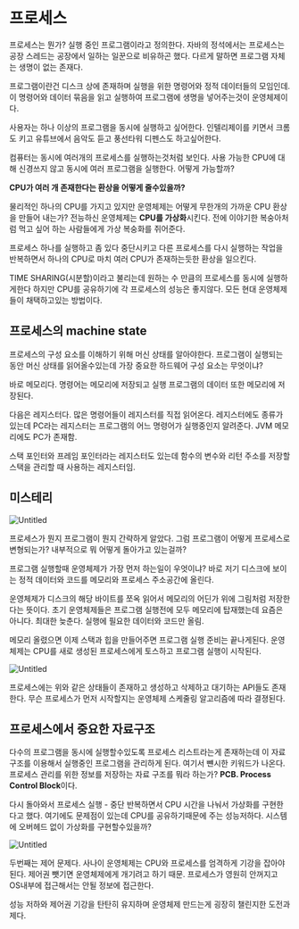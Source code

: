 # 프로세스

프로세스는 뭔가? 실행 중인 프로그램이라고 정의한다. 자바의 정석에서는 프로세스는 공장 스레드는 공장에서 일하는 일꾼으로 비유하곤 했다. 다르게 말하면 프로그램 자체는 생명이 없는 존재다. 

프로그램이란건 디스크 상에 존재하며 실행을 위한 명령어와 정적 데이터들의 모임인데. 이 명령어와 데이터 묶음을 읽고 실행하여 프로그램에 생명을 넣어주는것이 운영체제이다.

사용자는 하나 이상의 프로그램을 동시에 실행하고 싶어한다. 인텔리제이를 키면서 크롬도 키고 유튜브에서 음악도 듣고 풍선타워 디펜스도 하고싶어한다. 

컴퓨터는 동시에 여러개의 프로세스를 실행하는것처럼 보인다. 사용 가능한 CPU에 대해 신경쓰지 않고 동시에 여러 프로그램을 실행한다. 어떻게 가능할까?

 

**CPU가 여러 개 존재한다는 환상을 어떻게 줄수있을까?**

물리적인 하나의 CPU를 가지고 있지만 운영체제는 어떻게 무한개의 가까운 CPU 환상을 만들어 내는가? 전능하신 운영체제는 **CPU를 가상화**시킨다. 전에 이야기한 복숭아처럼 먹고 싶어 하는 사람들에게 가상 복숭화를 쥐어준다.

프로세스 하나를 실행하고 좀 있다 중단시키고 다른 프로세스를 다시 실행하는 작업을 반복하면서 하나의 CPU로 마치 여러 CPU가 존재하는듯한 환상을 일으킨다. 

TIME SHARING(시분할)이라고 불리는데 원하는 수 만큼의 프로세스를 동시에 실행하게한다 하지만 CPU를 공유하기에 각 프로세스의 성능은 좋지않다. 모든 현대 운영체제들이 채택하고있는 방법이다.

## 프로세스의 machine state

프로세스의 구성 요소를 이해하기 위해 머신 상태를 알아야한다. 프로그램이 실행되는 동안 머신 상태를 읽어올수있는데 가장 중요한 하드웨어 구성 요소는 무엇이냐? 

바로 메모리다. 명령어는 메모리에 저장되고 실행 프로그램의 데이터 또한 메모리에 저장된다. 

다음은 레지스터다. 많은 명령어들이 레지스터를 직접 읽어온다.  레지스터에도 종류가 있는데 PC라는 레지스터는 프로그램의 어느 명령어가 실행중인지 알려준다. JVM 메모리에도 PC가 존재함. 

스택 포인터와 프레임 포인터라는 레지스터도 있는데 함수의 변수와 리턴 주소를 저장할 스택을 관리할 때 사용하는 레지스터임. 

## 미스테리

![Untitled](%E1%84%91%E1%85%B3%E1%84%85%E1%85%A9%E1%84%89%E1%85%A6%E1%84%89%E1%85%B3%20a12d08b0ff22445db0338b4173f580ad/Untitled.png)

프로세스가 뭔지 프로그램이 뭔지 간략하게 알았다. 그럼 프로그램이 어떻게 프로세스로 변형되는가? 내부적으로 뭐 어떻게 돌아가고 있는걸까?

프로그램 실행할때 운영체제가 가장 먼저 하는일이 우엇이냐? 바로 저기 디스크에 보이는 정적 데이터와 코드를 메모리와 프로세스 주소공간에 올린다. 

운영체제가 디스크의 해당 바이트를 쪼옥 읽어서 메모리의 어딘가 위에 그림처럼 저장한다는 뜻이다. 초기 운영체제들은 프로그램 실행전에 모두 메모리에 탑재했는데 요즘은 아니다. 최대한 늦춘다. 실행에 필요한 데이터와 코드만 올림.

메모리 올렸으면 이제 스택과 힙을 만들어주면 프로그램 실행 준비는 끝나게된다. 운영체제는 CPU를 새로 생성된 프로세스에게 토스하고 프로그램 실행이 시작된다. 

![Untitled](%E1%84%91%E1%85%B3%E1%84%85%E1%85%A9%E1%84%89%E1%85%A6%E1%84%89%E1%85%B3%20a12d08b0ff22445db0338b4173f580ad/Untitled%201.png)

프로세스에는 위와 같은 상태들이 존재하고 생성하고 삭제하고 대기하는 API들도 존재한다.  무슨 프로세스가 먼저 시작할지는 운영체제 스케줄링 알고리즘에 따라 결졍된다. 

## 프로세스에서 중요한 자료구조

다수의 프로그램을 동시에 실행할수있도록 프로세스 리스트라는게 존재하는데 이 자료 구조를 이용해서 실행중인 프로그램을 관리하게 된다. 여기서 뺸시한 키워드가 나온다. 프로세스 관리를 위한 정보를 저장하는 자료 구조를 뭐라 하는가? **PCB. Process Control Block**이다.

다시 돌아와서 프로세스 실행 - 중단 반복하면서 CPU 시간을 나눠서 가상화를 구현한다고 했다. 여기에도 문제점이 있는데 CPU를 공유하기때문에 주는 성능저하다. 시스템에 오버헤드 없이 가상화를 구현할수있을까?

![Untitled](https://s3-us-west-2.amazonaws.com/secure.notion-static.com/1ecfcf29-0a4a-408a-8abd-7be364ecb425/Untitled.png)

두번째는 제어 문제다. 사나이 운영체제는 CPU와 프로세스를 엄격하게 기강을 잡아야된다. 제어권 뺏기면 운영체제에게 개기려고 하기 때문. 프로세스가 영원히 안꺼지고 OS내부에 접근해서는 안될 정보에 접근한다.

성능 저하와 제어권 기강을 탄탄히 유지하며 운영체제 만드는게 굉장히 챌린지한 도전과제다.
